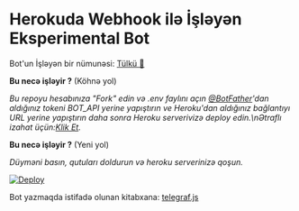 # **Herokuda Webhook ilə İşləyən Eksperimental Bot**

Bot'un İşləyən bir nümunəsi: [Tülkü 🦊](https://t.me/nicklibot) 



**Bu necə işləyir ?** (Köhnə yol)

_Bu repoyu hesabınıza "Fork" edin və .env faylını açın [@BotFather](https://t.me/botfather)'dan aldığınız tokeni BOT_API yerine yapıştırın ve Heroku'dan aldığınız bağlantıyı URL yerine yapıştırın daha sonra Heroku serverivizə deploy edin.\nƏtraflı izahat üçün:[Klik Et]()._


**Bu necə işləyir ?** (Yeni yol)

_Düyməni basın, qutuları doldurun və heroku serverinizə qoşun._

[![Deploy](https://www.herokucdn.com/deploy/button.svg)](https://heroku.com/deploy)


Bot yazmaqda istifadə olunan kitabxana: [telegraf.js](https://telegraf.js.org)
